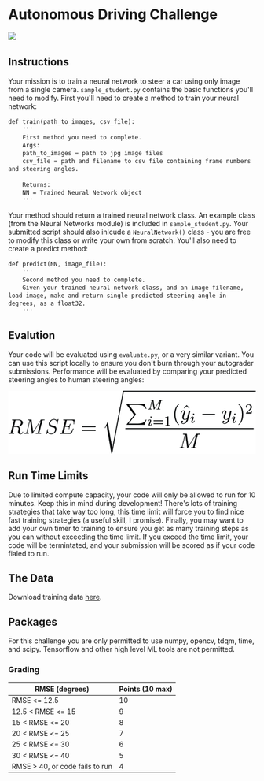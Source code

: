 # Autonomous Driving Challenge

![](videos/images_and_angles.gif)


## Instructions
Your mission is to train a neural network to steer a car using only image from a single camera. `sample_student.py` contains the basic functions you'll need to modify. First you'll need to create a method to train your neural network:

````
def train(path_to_images, csv_file):
    '''
    First method you need to complete. 
    Args: 
    path_to_images = path to jpg image files
    csv_file = path and filename to csv file containing frame numbers and steering angles. 
    
    Returns: 
    NN = Trained Neural Network object 
    '''
 ````

 Your method should return a trained neural network class. An example class (from the Neural Networks module) is included in `sample_student.py`. Your submitted script should also inlcude a `NeuralNetwork()` class - you are free to modify this class or write your own from scratch. You'll also need to create a predict method:


````
def predict(NN, image_file):
    '''
    Second method you need to complete. 
    Given your trained neural network class, and an image filename, load image, make and return single predicted steering angle in degrees, as a float32. 
    '''
````

## Evalution 
Your code will be evaluated using `evaluate.py`, or a very similar variant. You can use this script locally to ensure you don't burn through your autograder submissions. Performance will be evaluated by comparing your predicted steering angles to human steering angles:

![](graphics/RMSE_Equation-01.png)


## Run Time Limits
Due to limited compute capacity, your code will only be allowed to run for 10 minutes. Keep this in mind during development! There's lots of training strategies that take way too long, this time limit will force you to find nice fast training strategies (a useful skill, I promise). Finally, you may want to add your own timer to training to ensure you get as many training steps as you can without exceeding the time limit. If you exceed the time limit, your code will be termintated, and your submission will be scored as if your code fialed to run. 

## The Data
Download training data [here](http://www.welchlabs.io/unccv/autonomous_driving/data/training.zip). 

## Packages
For this challenge you are only permitted to use numpy, opencv, tdqm, time, and scipy. Tensorflow and other high level ML tools are not permitted.

### Grading 

| RMSE (degrees)   | Points (10 max)  | 
| ------------- | ------------- | 
| RMSE <= 12.5     | 10  | 
| 12.5 < RMSE <= 15 | 9  |  
| 15 < RMSE <= 20 | 8  |   
| 20 < RMSE <= 25 | 7  |   
| 25 < RMSE <= 30 | 6  |   
| 30 < RMSE <= 40 | 5  |  
| RMSE > 40, or code fails to run | 4  |  





